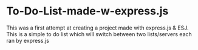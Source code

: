 # To-Do-List-made-w-express.js
This was a first attempt at creating a project made with express.js &amp; ESJ. This is a simple to do list which will switch between two lists/servers each ran by express.js
